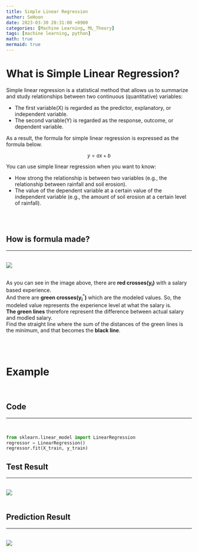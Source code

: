 ```yaml
---
title: Simple Linear Regression
author: SeHoon
date: 2023-03-30 20:31:00 +0900
categories: [Machine Learning, ML_Theory]
tags: [machine learning, python]
math: true
mermaid: true
---
```


# What is Simple Linear Regression?
Simple linear regression is a statistical method that allows us to summarize and study relationships between two continuous (quantitative) variables:<br>
+ The first variable(X) is regarded as the predictor, explanatory, or independent variable.
+ The second variable(Y) is regarded as the response, outcome, or dependent variable.

As a result, the formula for simple linear regression is expressed as the formula below.
<font size="2"> 
<center>

$y = ax + b$

</font>
</center>
You can use simple linear regression when you want to know:<br>

+ How strong the relationship is between two variables (e.g., the relationship between rainfall and soil erosion).<br>
+ The value of the dependent variable at a certain value of the independent variable (e.g., the amount of soil erosion at a certain level of rainfall).

<br>
<br>

## How is formula made?
---
<br>
<img src="https://user-images.githubusercontent.com/28240052/228837755-7d5f25f7-6019-40f0-ad0f-2dc8ea71eaaf.png"><br><br>

As you can see in the image above, there are **red crosses(y<sub>i</sub>)** with a salary based experience.<br>
And there are **green crosses(y<sub>i</sub><sup>^</sup>)** which are the modeled values. So, the modeled value represents the experience level at what the salary is.<br>
**The green lines** therefore represent the difference between actual salary and modled salary.<br>
Find the straight line where the sum of the distances of the green lines is the minimum, and that becomes the **black line**.<br>


<br><br>

# Example<br>
<br>

## Code
---
<br>

```py
from sklearn.linear_model import LinearRegression
regressor = LinearRegression()
regressor.fit(X_train, y_train)
```

## Test Result
---
<br>

<img src="https://user-images.githubusercontent.com/28240052/228832522-e0c51a1d-e67b-46e3-91e7-be3f0585c228.png">
<br><br>

## Prediction Result
---
<br>
<img src="https://user-images.githubusercontent.com/28240052/228832697-0753bf0b-877b-46e2-9578-91ce5208f19e.png">